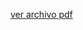 [ver archivo pdf](https://www.canva.com/design/DAFjXyhr9xo/3uUvak17iwQb9hDM_Gbx9A/edit?utm_content=DAFjXyhr9xo&utm_campaign=designshare&utm_medium=link2&utm_source=sharebutton)
